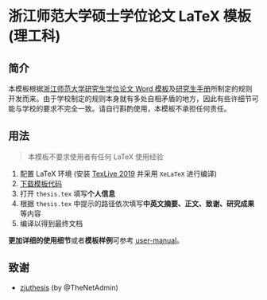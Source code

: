 
# 浙江师范大学硕士学位论文 LaTeX 模板 (理工科)

## 简介

本模板根据[浙江师范大学研究生学位论文 Word 模板](http://sjxy.zjnu.edu.cn/2019/0312/c11807a283605/page.htm)及[研究生手册](http://yjsb.zjnu.edu.cn/2019/0919/c4723a299814/page.htm)所制定的规则开发而来。由于学校制定的规则本身就有多处自相矛盾的地方，因此有些许细节可能与学校的要求不完全一致。请自行斟酌使用，本模板不承担任何责任。

## 用法

> 本模板不要求使用者有任何 LaTeX 使用经验

1. 配置 LaTeX 环境 (安装 [TexLive 2019](http://mirror.ctan.org/systems/texlive/Images/) 并采用 `XeLaTeX` 进行编译)
2. [下载模板代码](https://github.com/wen-zhi/zjnuthesis/releases)
3. 打开 `thesis.tex` 填写**个人信息**
4. 根据 `thesis.tex` 中提示的路径依次填写**中英文摘要、正文、致谢、研究成果**等内容
5. 编译以得到最终文档

**更加详细的使用细节**或者**模板样例**可参考 [user-manual](https://github.com/wen-zhi/zjnuthesis/blob/master/user-manual.pdf)。

## 致谢

- [zjuthesis](https://github.com/TheNetAdmin/zjuthesis) (by @TheNetAdmin)

